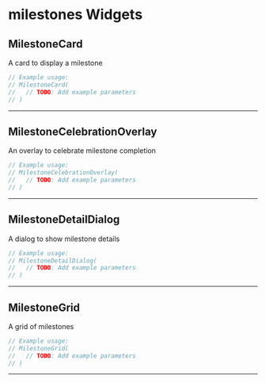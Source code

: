 # milestones Widgets

## MilestoneCard

A card to display a milestone

```dart
// Example usage:
// MilestoneCard(
//   // TODO: Add example parameters
// )
```

---

## MilestoneCelebrationOverlay

An overlay to celebrate milestone completion

```dart
// Example usage:
// MilestoneCelebrationOverlay(
//   // TODO: Add example parameters
// )
```

---

## MilestoneDetailDialog

A dialog to show milestone details

```dart
// Example usage:
// MilestoneDetailDialog(
//   // TODO: Add example parameters
// )
```

---

## MilestoneGrid

A grid of milestones

```dart
// Example usage:
// MilestoneGrid(
//   // TODO: Add example parameters
// )
```

---

